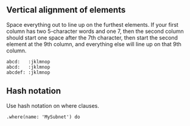 ## Vertical alignment of elements
Space everything out to line up on the furthest elements. If your first column has two 5-character words and one 7, then the second column should start one space after the 7th character, then start the second element at the 9th column, and everything else will line up on that 9th column.
```
abcd:   :jklmnop
abcd:   :jklmnop
abcdef: :jklmnop
```
## Hash notation
Use hash notation on where clauses.
```
.where(name: 'MySubnet') do
```